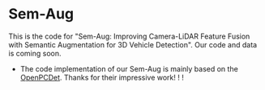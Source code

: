 # Sem-Aug
This is the code for "Sem-Aug: Improving Camera-LiDAR Feature Fusion with Semantic Augmentation for 3D Vehicle Detection". Our code and data is coming soon.


- The code implementation of our Sem-Aug is mainly based on the [OpenPCDet](https://github.com/open-mmlab/OpenPCDet). Thanks for their impressive work! ! !
